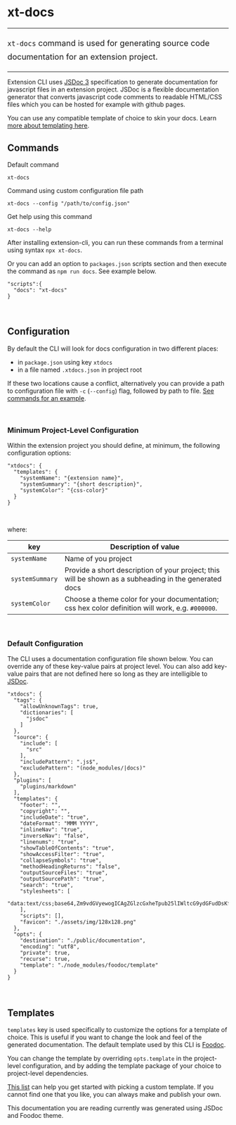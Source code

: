# xt-docs

* * *

<p style='font-size:1.3em;line-height:1.7;'><code>xt-docs</code> command is used for generating source code documentation for an extension project.</p>

* * *

Extension CLI uses [JSDoc 3](https://jsdoc.app/index.html) specification to generate documentation for javascript files in an extension project. JSDoc is a flexible documentation generator that converts javascript code comments to readable HTML/CSS files which you can be hosted for example with github pages.

You can use any compatible template of choice to skin your docs. Learn [more about templating here](#templates).


## Commands

Default command

```
xt-docs
```
 
Command using custom configuration file path

```
xt-docs --config "/path/to/config.json"
```
 
Get help using this command

```
xt-docs --help
``` 

After installing extension-cli, you can run these commands from a terminal using syntax `npx xt-docs`.
 
 Or you can add an option to `packages.json` scripts section and then execute the command as `npm run docs`. See example below.
 
```
"scripts":{
  "docs": "xt-docs"
}
```

<br/>
  

## Configuration
 
By default the CLI will look for docs configuration in two different
places:
- in `package.json` using key `xtdocs`
- in a file named `.xtdocs.json` in project root

If these two locations cause a conflict, alternatively you can provide a path to configuration file with `-c` (`--config`) flag, followed by path to file. [See commands for an example](#commands).

<br/>

### Minimum Project-Level Configuration

Within the extension project you should define, at minimum, the following configuration options:

``` 
"xtdocs": {
  "templates": {
    "systemName": "{extension name}",
    "systemSummary": "{short description}",
    "systemColor": "{css-color}"
  }
}
```

<br/>

where:

| key | Description of value |
| --- | --- |
|`systemName`| Name of you project |
| `systemSummary` | Provide a short description of your project; this will be shown as a subheading in the generated docs |
| `systemColor` | Choose a theme color for your documentation; css hex color definition will work, e.g. `#000000`.

<br/>

### Default Configuration

The CLI uses a documentation configuration file shown below. You can override any of these key-value pairs at project level. You can also add key-value pairs that are not defined here so long as they are intelligible to [JSDoc](https://jsdoc.app/about-configuring-jsdoc.html).

```
"xtdocs": {
  "tags": {
    "allowUnknownTags": true,
    "dictionaries": [
      "jsdoc"
    ]
  },
  "source": {
    "include": [
      "src"
    ],
    "includePattern": ".js$",
    "excludePattern": "(node_modules/|docs)"
  },
  "plugins": [
    "plugins/markdown"
  ],
  "templates": {
    "footer": "",
    "copyright": "",
    "includeDate": "true",
    "dateFormat": "MMM YYYY",
    "inlineNav": "true",
    "inverseNav": "false",
    "linenums": "true",
    "showTableOfContents": "true",
    "showAccessFilter": "true",
    "collapseSymbols": "true",
    "methodHeadingReturns": "false",
    "outputSourceFiles": "true",
    "outputSourcePath": "true",
    "search": "true",
    "stylesheets": [
      "data:text/css;base64,Zm9vdGVyewogICAgZGlzcGxheTpub25lIWltcG9ydGFudDsKfQ=="
    ],
    "scripts": [],
    "favicon": "./assets/img/128x128.png"
  },
  "opts": {
    "destination": "./public/documentation",
    "encoding": "utf8",
    "private": true,
    "recurse": true,
    "template": "./node_modules/foodoc/template"
  }
}
```

<br/>

## Templates

`templates` key is used specifically to customize the options for a template of choice. This is useful if you want to change the look and feel of the generated documentation. The default template used by this CLI is 
[Foodoc](https://github.com/steveush/foodoc#configuring-the-template). 

You can change the template by overriding `opts.template` in the project-level configuration, and by adding the template package of your choice to project-level dependencies.

[This list](https://cancerberosgx.github.io/jsdoc-templates-demo/demo/) can help you get started with picking a custom template. If you cannot find one that you like, you can always make and publish your own.

This documentation you are reading currently was generated using JSDoc and Foodoc theme.

